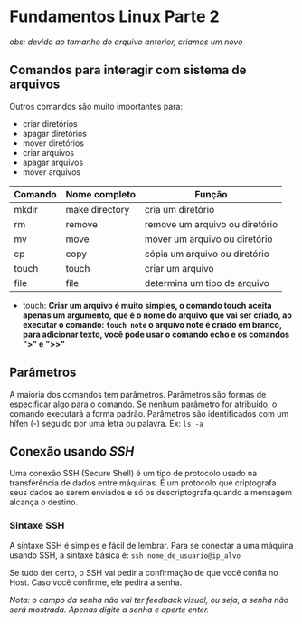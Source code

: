 # Fundamentos Linux Parte 2

*obs: devido ao tamanho do arquivo anterior, criamos um novo*

## Comandos para interagir com sistema de arquivos
Outros comandos são muito importantes para: 
- criar diretórios
- apagar diretórios
- mover diretórios
- criar arquivos
- apagar arquivos
- mover arquivos

| Comando | Nome completo  | Função                         |
|---------|----------------|--------------------------------|
| mkdir   | make directory | cria um diretório              |
| rm      | remove         | remove um arquivo ou diretório |
| mv      | move           | mover um arquivo ou diretório  |
| cp      | copy           | cópia um arquivo ou diretório  |
| touch   | touch          | criar um arquivo               |
| file    | file           | determina um tipo de arquivo   |

- touch: **Criar um arquivo é muito simples, o comando touch aceita apenas um argumento, que é o nome do arquivo que vai ser criado, ao executar o comando: `touch note` o arquivo note é criado em branco, para adicionar texto, você pode usar o comando echo e os comandos ">" e ">>"**


## Parâmetros

A maioria dos comandos tem parâmetros. Parâmetros são formas de especificar algo para o comando. Se nenhum parâmetro for atribuído, o comando executará a forma padrão. Parâmetros são identificados com um hífen (-) seguido por uma letra ou palavra. Ex: `ls -a`

## Conexão usando *SSH*
Uma conexão SSH (Secure Shell) é um tipo de protocolo usado na transferência de dados entre máquinas. É um protocolo que criptografa seus dados ao serem enviados e só os descriptografa quando a mensagem alcança o destino.

### Sintaxe SSH
A sintaxe SSH é simples e fácil de lembrar. Para se conectar a uma máquina usando SSH, a sintaxe básica é:
`ssh nome_de_usuario@ip_alvo`

Se tudo der certo, o SSH vai pedir a confirmação de que você confia no Host. Caso você confirme, ele pedirá a senha.

*Nota: o campo da senha não vai ter feedback visual, ou seja, a senha não será mostrada. Apenas digite a senha e aperte enter.*